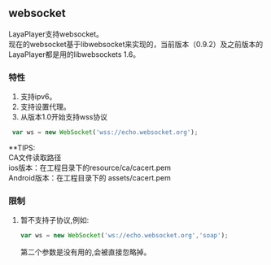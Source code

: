 ## websocket 
LayaPlayer支持websocket。  
现在的websocket基于libwebsocket来实现的，当前版本（0.9.2）及之前版本的LayaPlayer都是用的libwebsockets 1.6。  
### 特性
1. 支持ipv6。
2. 支持设置代理。
3. 从版本1.0开始支持wss协议
```javascript
 var ws = new WebSocket('wss://echo.websocket.org');
 ```   
 **TIPS:    
 CA文件读取路径  
ios版本：在工程目录下的resource/ca/cacert.pem  
Android版本：在工程目录下的 assets/cacert.pem   
### 限制  
1. 暂不支持子协议,例如:  
    ```javascript
    var ws = new WebSocket('ws://echo.websocket.org','soap');
    ```
    第二个参数是没有用的,会被直接忽略掉。
